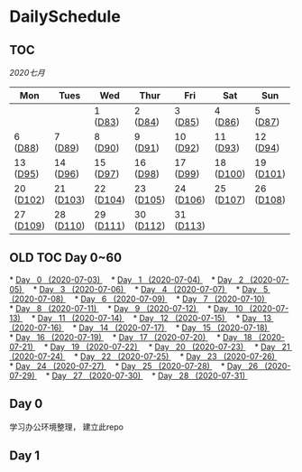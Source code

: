 # DailySchedule

## **TOC**



 *2020七月*                

| Mon                    | Tues                   | Wed                    | Thur                   | Fri                    | Sat                    | Sun                    |
|------------------------|------------------------|------------------------|------------------------|------------------------|------------------------|------------------------|
|                        |                        | 1  <br> ([D83](#83))   | 2  <br> ([D84](#84))   | 3  <br> ([D85](#85))   | 4  <br> ([D86](#86))   | 5  <br> ([D87](#87))   |
| 6  <br> ([D88](#88))   | 7  <br> ([D89](#89))   | 8  <br> ([D90](#90))   | 9  <br> ([D91](#91))   | 10 <br> ([D92](#92))   | 11 <br> ([D93](#93))   | 12 <br> ([D94](#94))   |
| 13 <br> ([D95](#95))   | 14 <br> ([D96](#96))   | 15 <br> ([D97](#97))   | 16 <br> ([D98](#98))   | 17 <br> ([D99](#99))   | 18 <br> ([D100](#100)) | 19 <br> ([D101](#101)) |
| 20 <br> ([D102](#102)) | 21 <br> ([D103](#103)) | 22 <br> ([D104](#104)) | 23 <br> ([D105](#105)) | 24 <br> ([D106](#106)) | 25 <br> ([D107](#107)) | 26 <br> ([D108](#108)) |
| 27 <br> ([D109](#109)) | 28 <br> ([D110](#110)) | 29 <br> ([D111](#111)) | 30 <br> ([D112](#112)) | 31 <br> ([D113](#113)) |                        |                        |



<!-- *四月*

| Mon       | Tues      | Wed       | Thur      | Fri       | Sat       | Sun       |
|-----------|-----------|-----------|-----------|-----------|-----------|-----------|
|           |           | 1         | 2         | 3         | 4         | 5         |
| 6         | 7         | 8         | [9](#0)   | [10](#1)  | [11](#2)  | [12](#3)  |
| [13](#4)  | [14](#5)  | [15](#6)  | [16](#7)  | [17](#8)  | [18](#9)  | [19](#10) |
| [20](#11) | [21](#12) | [22](#13) | [23](#14) | [24](#15) | [25](#16) | [26](#17) |
| [27](#18) | [28](#19) | [29](#2)  | [30](#21) |           |           |           | -->


## OLD TOC Day 0~60
* [Day   0 	 (2020-07-03)	](#Day000)   
* [Day   1 	 (2020-07-04)	](#Day001)   
* [Day   2 	 (2020-07-05)	](#Day002)   
* [Day   3 	 (2020-07-06)	](#Day003)   
* [Day   4 	 (2020-07-07)	](#Day004)   
* [Day   5 	 (2020-07-08)	](#Day005)   
* [Day   6 	 (2020-07-09)	](#Day006)   
* [Day   7 	 (2020-07-10)	](#Day007)   
* [Day   8 	 (2020-07-11)	](#Day008)   
* [Day   9 	 (2020-07-12)	](#Day009)   
* [Day   10 	 (2020-07-13)	](#Day010)   
* [Day   11 	 (2020-07-14)	](#Day011)   
* [Day   12 	 (2020-07-15)	](#Day012)   
* [Day   13 	 (2020-07-16)	](#Day013)   
* [Day   14 	 (2020-07-17)	](#Day014)   
* [Day   15 	 (2020-07-18)	](#Day015)   
* [Day   16 	 (2020-07-19)	](#Day016)   
* [Day   17 	 (2020-07-20)	](#Day017)   
* [Day   18 	 (2020-07-21)	](#Day018)   
* [Day   19 	 (2020-07-22)	](#Day019)   
* [Day   20 	 (2020-07-23)	](#Day020)   
* [Day   21 	 (2020-07-24)	](#Day021)   
* [Day   22 	 (2020-07-25)	](#Day022)   
* [Day   23 	 (2020-07-26)	](#Day023)   
* [Day   24 	 (2020-07-27)	](#Day024)   
* [Day   25 	 (2020-07-28)	](#Day025)   
* [Day   26 	 (2020-07-29)	](#Day026)   
* [Day   27 	 (2020-07-30)	](#Day027)   
* [Day   28 	 (2020-07-31)	](#Day028)   


<span id="0"></span>
## Day 0
学习办公环境整理，
建立此repo
## Day 1
